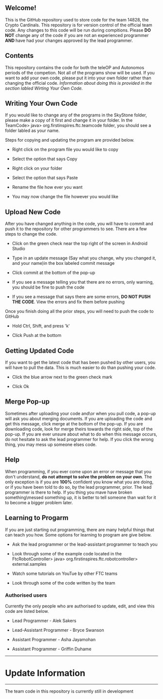 ## Welcome!
This is the GitHub repository used to store code for the team 14828, the Crypto Cardinals. This
repository is for version control of the official team code. Any changes to this code will be run
during compitions. Please <b>DO NOT</b> change any of the code if you are not an experienced programmer
<b> AND </b> have had your changes approved by the lead programmer.

## Contents
This repository contains the code for both the teleOP and Autonomos periods of the competion. Not all of the
programs show will be used. If you want to add your own code, please put it into your own folder rather than
 changing the official code. <i>Information about doing this is provided in the section labled Wirting Your Own
 Code.</i>


## Writing Your Own Code
If you would like to change any of the programs in the SkyStone folder, please make a copy of it first and
 change it in your folder. In the TeamCode> java> org.firstinspires.ftc.teamcode folder, you should see a folder
 labled as your name.

 Steps for copying and updating the program are provided below.

 * Right click on the program file you would like to copy

 * Select the option that says Copy

 * Right click on your folder

 * Select the option that says Paste

 * Rename the file how ever you want

 * You may now change the file however you would like


 ## Upload New Code
 After you have changed anything in the code, you will have to commit and push it to the repository for other
 programmers to see. There are a few steps to change the code.

 * Click on the green check near the top right of the screen in Android Studio

 * Type in an update message (Say what you change, why you changed it, and your name)in the box labeled commit message

 * Click commit at the bottom of the pop-up
 
 * If you see a message telling you that there are no errors, only warning, you should be fine to push the code

* If you see a message that says there are some errors, <b>DO NOT PUSH THE CODE</b>. View the errors and fix them before pushing


Once you finish doing all the prior steps, you will need to push the code to GitHub

* Hold Ctrl, Shift, and press 'k'

* Click Push at the bottom




## Getting Updated Code
If you want to get the latest code that has been pushed by other users, you will have to pull the data. This is much easier
 to do than pushing your code.

 * Click the blue arrow next to the green check mark

 * Click Ok
 
 
 ## Merge Pop-up
 Sometimes after uploading your code and\or when you pull code, a pop-up will ask you about merging documents. If you are uploading the
 code and get this message, click merge at the bottom of the pop-up. If you are downloading code, look for merge theirs towards the
 right side, top of the pop-up. If you are ever unsure about what to do when this message occurs, do not hesitate to ask the lead 
 programmer for help. If you click the wrong thing, you may mess up someone elses code.


## Help
When programming, if you ever come upon an error or message that you don't understand, <b>do not attempt to solve the problem on your own</b>. The only exception is if you are <b>100%</b> confident you know what you are doing, or if you have been told to do so, by the
 lead programmer, prior. The lead programmer is there to help. If you thing you mave have broken something\messed something up, it is
  better to tell someone than wait for it to become a bigger problem later.
  
  
## Learning to Progarm
If you are just starting out programming, there are many helpful things that can teach you how. Some options for learning to program
 are give below.
 
* Ask the lead programmer or the lead-assistant programmer to teach you

* Look through some of the example code located in the FtcRobotController> java> org.firstinspires.ftc.robotcontroller> external.samples

* Watch some tutorials on YouTue by other FTC teams

* Look through some of the code written by the team


### Authorised users
Currently the only people who are authorised to update, edit, and view this code are listed below.

* Lead Programmer - Alek Sakers

* Lead-Assistant Programmer - Bryce Swanson

* Assistant Programmer - Asha Jayamohan

* Assistant Programmer - Griffin Duhame


**********************************************************************

# Update Information

**********************************************************************


The team code in this repository is currently still in development
